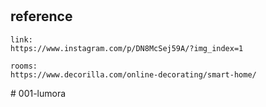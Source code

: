 #

## reference

    link:
    https://www.instagram.com/p/DN8McSej59A/?img_index=1

    rooms:
    https://www.decorilla.com/online-decorating/smart-home/
#   0 0 1 - l u m o r a  
 